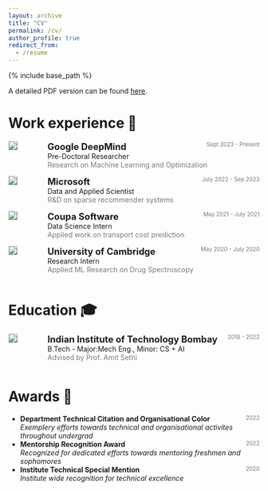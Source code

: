 ```yaml
---
layout: archive
title: "CV"
permalink: /cv/
author_profile: true
redirect_from:
  - /resume
---
```


{% include base_path %}

<!-- taken from https://emiliendupont.github.io/resume/  -->

A detailed PDF version can be found [here](https://drive.google.com/file/d/12Ol5Rwk5fWtZ4LED_jnrmDm5_gcNjoRH/view?usp=sharing).


Work experience 💼
======
<!-- Vector -->
<div style="display:flex;">

  <div style="flex:0.5; padding-right:5%">
    <img src="{{ site.url }}/images/resume/gdm.jpg" style="align:left; border: 1px solid #d3d3d3; border-style: outset;">
  </div>

  <div style="flex:4;">
    <p style="margin:0px">
      <b style="font-size: 130%;">Google DeepMind</b>
      <span style="float:right; font-size:80%; color:#7a7a7a;">Sept 2023 - Present</span>
    </p>
    Pre-Doctoral Researcher
    <div style="color:#7a7a7a">
      Research on Machine Learning and Optimization
    </div>
  </div>
</div>
 <hr style="height:1em; margin:0em; visibility:hidden;" />

<!-- resident -->
<div style="display:flex;">

  <div style="flex:0.5; padding-right:5%">
    <img src="{{ site.url }}/images/resume/msft.png" style="align:left; border: 1px solid #d3d3d3; border-style: outset;">
  </div>

  <div style="flex:4;">
    <p style="margin:0px">
      <b style="font-size: 130%;">Microsoft</b>
      <span style="float:right; font-size:80%; color:#7a7a7a;">July 2022 - Sep 2023</span>
    </p>
    Data and Applied Scientist
    <div style="color:#7a7a7a">
      R&D on sparse recommender systems
    </div>
  </div>
</div>
 <hr style="height:1em; margin:0em; visibility:hidden;" />

<!-- UVA -->
<div style="display:flex;">

  <div style="flex:0.5; padding-right:5%">
    <img src="{{ site.url }}/images/resume/coupa.jpeg" style="align:left; border: 1px solid #d3d3d3; border-style: outset;">
  </div>

  <div style="flex:4;">
    <p style="margin:0px">
      <b style="font-size: 130%;">Coupa Software</b>
      <span style="float:right; font-size:80%; color:#7a7a7a;">May 2021 - July 2021</span>
    </p>
    Data Science Intern
    <div style="color:#7a7a7a">
      Applied work on transport cost prediction
    </div>
  </div>
</div>
 <hr style="height:1em; margin:0em; visibility:hidden;" />

<!-- Grab -->
<div style="display:flex;">

  <div style="flex:0.5; padding-right:5%">
    <img src="{{ site.url }}/images/resume/cambridge.png" style="align:left; border: 1px solid #d3d3d3; border-style: outset;">
  </div>

  <div style="flex:4;">
    <p style="margin:0px">
      <b style="font-size: 130%;">University of Cambridge</b>
      <span style="float:right; font-size:80%; color:#7a7a7a;">May 2020 - July 2020</span>
    </p>
    Research Intern
    <div style="color:#7a7a7a">
      Applied ML Research on Drug Spectroscopy
    </div>
  </div>
</div>
 <hr style="height:1em; margin:0em; visibility:hidden;" />

<!-- UBC -->
<!-- <div style="display:flex;">

  <div style="flex:0.5; padding-right:5%">
    <img src="{{ site.url }}/images/resume/ubc.png" style="align:left; border: 1px solid #d3d3d3; border-style: outset;">
  </div>

  <div style="flex:4;">
    <p style="margin:0px">
      <b style="font-size: 130%;">SBS & University of British Columbia</b>
      <span style="float:right; font-size:80%; color:#7a7a7a;">Mar 2017 - Jun 2017</span>
    </p>
    Research Assistant
    <div style="color:#7a7a7a">
      I developed an algorithm that predicts room occupancy to develop smart heating
    </div>
  </div>
</div>
 <hr style="height:1em; margin:0em; visibility:hidden;" /> -->

<!-- EPFL -->
<!-- <div style="display:flex;">

  <div style="flex:0.5; padding-right:5%">
    <img src="{{ site.url }}/images/resume/epfl.png" style="align:left; border: 1px solid #d3d3d3; border-style: outset;">
  </div>

  <div style="flex:4;">
    <p style="margin:0px">
      <b style="font-size: 130%;">EPFL</b>
      <span style="float:right; font-size:80%; color:#7a7a7a;">Feb 2016 - Sep 2016</span>
    </p>
    Research Assistant (part-time)
    <div style="color:#7a7a7a">
      I developed an algorithm that analyzes mutations of 183 infants suffering from Sepsis
    </div>
  </div>
</div>
 <hr style="height:2em; margin:0em; visibility:hidden;" /> -->

Education 🎓
======

<!-- BTech -->
<div style="display:flex;">

  <div style="flex:0.5; padding-right:5%">
    <img src="{{ site.url }}/images/resume/iitb.png" style="align:left; border: 1px solid #d3d3d3; border-style: outset;">
  </div>

  <div style="flex:4;">
    <p style="margin:0px">
      <b style="font-size: 130%;">Indian Institute of Technology Bombay</b>
      <span style="float:right; font-size:80%; color:#7a7a7a;">2018 - 2022</span>
    </p>
    B.Tech - Major:Mech Eng., Minor: CS + AI 
    <div style="color:#7a7a7a">
      Advised by Prof. Amit Sethi
    </div>
  </div>
</div>
<hr style="height:1em; margin:0em; visibility:hidden;" />

Awards 🌟
======
<ul>
  <li>
    <b>Department Technical Citation and Organisational Color</b>
    <span style="float:right; font-size:80%; color:#7a7a7a;">2022</span> <br>
    <i>Exemplery efforts towards technical and organisational activites throughout undergrad</i>
  </li>

  <li>
    <b>Mentorship Recognition Award</b>
    <span style="float:right; font-size:80%; color:#7a7a7a;">2022</span> <br>
    <i>Recognized for dedicated efforts towards mentoring freshmen and sophomores</i>
  </li>

  <li>
    <b>Institute Technical Special Mention</b>
    <span style="float:right; font-size:80%; color:#7a7a7a;">2020</span> <br>
    <i>Institute wide recognition for technical excellence</i>
  </li>

  <!-- <li>
    <b>Silicon Valley Startup Camp</b>
    <span style="float:right; font-size:80%;color:#7a7a7a;">2018</span> <br>
    <i>Trip organized for rising Swiss entrepreneurs.</i>
  </li> -->

</ul>

